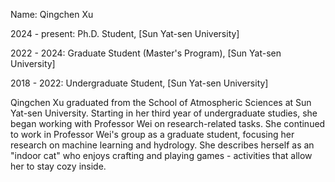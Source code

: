 Name: Qingchen Xu

2024 - present: Ph.D. Student, [Sun Yat-sen University]

2022 - 2024: Graduate Student (Master's Program), [Sun Yat-sen University]

2018 - 2022: Undergraduate Student, [Sun Yat-sen University]

Qingchen Xu graduated from the School of Atmospheric Sciences at Sun Yat-sen University. Starting in her third year of undergraduate studies, she began working with Professor Wei on research-related tasks. She continued to work in Professor Wei's group as a graduate student, focusing her research on machine learning and hydrology. She describes herself as an "indoor cat" who enjoys crafting and playing games - activities that allow her to stay cozy inside.
